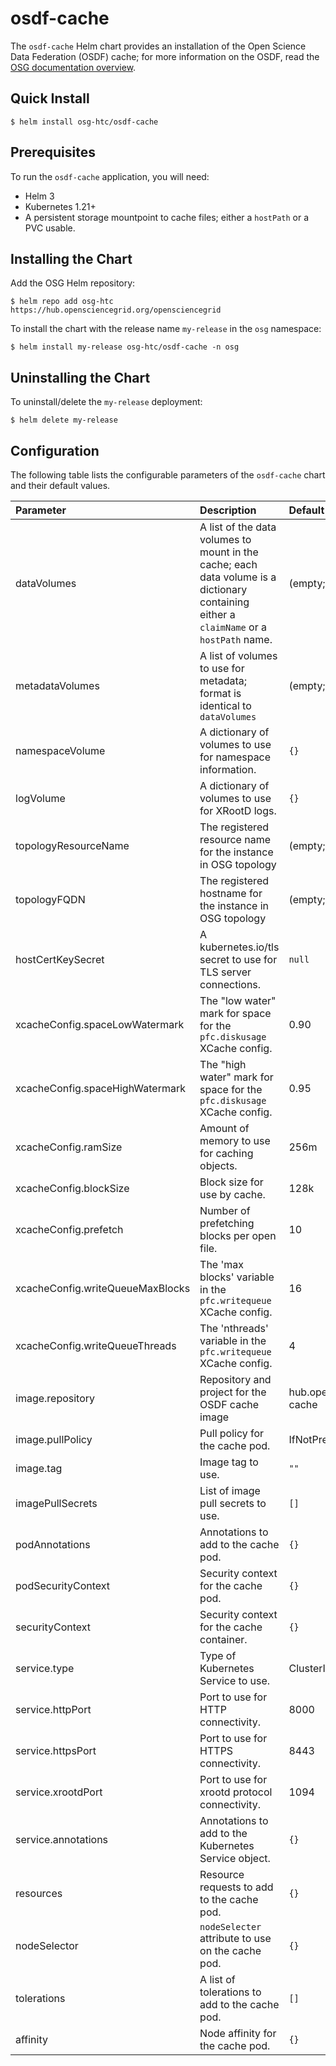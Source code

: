 osdf-cache
==========

The `osdf-cache` Helm chart provides an installation of the
Open Science Data Federation (OSDF) cache; for more information
on the OSDF, read the [OSG documentation overview](https://osg-htc.org/docs/data/stashcache/overview/).

Quick Install
-------------

```
$ helm install osg-htc/osdf-cache
```

Prerequisites
-------------

To run the `osdf-cache` application, you will need:

- Helm 3
- Kubernetes 1.21+
- A persistent storage mountpoint to cache files; either a `hostPath` or a PVC usable.

Installing the Chart
--------------------

Add the OSG Helm repository:

```
$ helm repo add osg-htc https://hub.opensciencegrid.org/opensciencegrid
```

To install the chart with the release name `my-release` in the `osg` namespace:

```
$ helm install my-release osg-htc/osdf-cache -n osg
```

Uninstalling the Chart
----------------------

To uninstall/delete the `my-release` deployment:

```
$ helm delete my-release
```

Configuration
-------------

The following table lists the configurable parameters of the `osdf-cache` chart and their default values.

| Parameter                        | Description                                                                 | Default            |
| :------------------------------- | :-------------------------------------------------------------------------- | :----------------- |
| dataVolumes                      | A list of the data volumes to mount in the cache; each data volume is a dictionary containing either a `claimName` or a `hostPath` name. | (empty; mandatory) |
| metadataVolumes                  | A list of volumes to use for metadata; format is identical to `dataVolumes` | (empty; mandatory) |
| namespaceVolume                  | A dictionary of volumes to use for namespace information.                   | `{}`               |
| logVolume                        | A dictionary of volumes to use for XRootD logs.                             | `{}`               |
| topologyResourceName             | The registered resource name for the instance in OSG topology               | (empty; mandatory) |
| topologyFQDN                     | The registered hostname for the instance in OSG topology                    | (empty; mandatory) |
| hostCertKeySecret                | A kubernetes.io/tls secret to use for TLS server connections.               | `null`             |
| xcacheConfig.spaceLowWatermark   | The "low water" mark for space for the `pfc.diskusage` XCache config.       | 0.90               |
| xcacheConfig.spaceHighWatermark  | The "high water" mark for space for the `pfc.diskusage` XCache config.      | 0.95               |
| xcacheConfig.ramSize             | Amount of memory to use for caching objects.                                | 256m               |
| xcacheConfig.blockSize           | Block size for use by cache.                                                | 128k               |
| xcacheConfig.prefetch            | Number of prefetching blocks per open file.                                 | 10                 |
| xcacheConfig.writeQueueMaxBlocks | The 'max blocks' variable in the `pfc.writequeue` XCache config.            | 16                 |
| xcacheConfig.writeQueueThreads   | The 'nthreads' variable in the `pfc.writequeue` XCache config.              | 4                  |
| image.repository                 | Repository and project for the OSDF cache image                             | hub.opensciencegrid.org/opensciencecgrid/stash-cache |
| image.pullPolicy                 | Pull policy for the cache pod.                                              | IfNotPresent       |
| image.tag                        | Image tag to use.                                                           | `""`               |
| imagePullSecrets                 | List of image pull secrets to use.                                          | `[]`               |
| podAnnotations                   | Annotations to add to the cache pod.                                        | `{}`               |
| podSecurityContext               | Security context for the cache pod.                                         | `{}`               |
| securityContext                  | Security context for the cache container.                                   | `{}`               |
| service.type                     | Type of Kubernetes Service to use.                                          | ClusterIP          |
| service.httpPort                 | Port to use for HTTP connectivity.                                          | 8000               |
| service.httpsPort                | Port to use for HTTPS connectivity.                                         | 8443               |
| service.xrootdPort               | Port to use for xrootd protocol connectivity.                               | 1094               |
| service.annotations              | Annotations to add to the Kubernetes Service object.                        | `{}`               |
| resources                        | Resource requests to add to the cache pod.                                  | `{}`               |
| nodeSelector                     | `nodeSelecter` attribute to use on the cache pod.                           | `{}`               |
| tolerations                      | A list of tolerations to add to the cache pod.                              | `[]`               |
| affinity                         | Node affinity for the cache pod.                                            | `{}`               |

